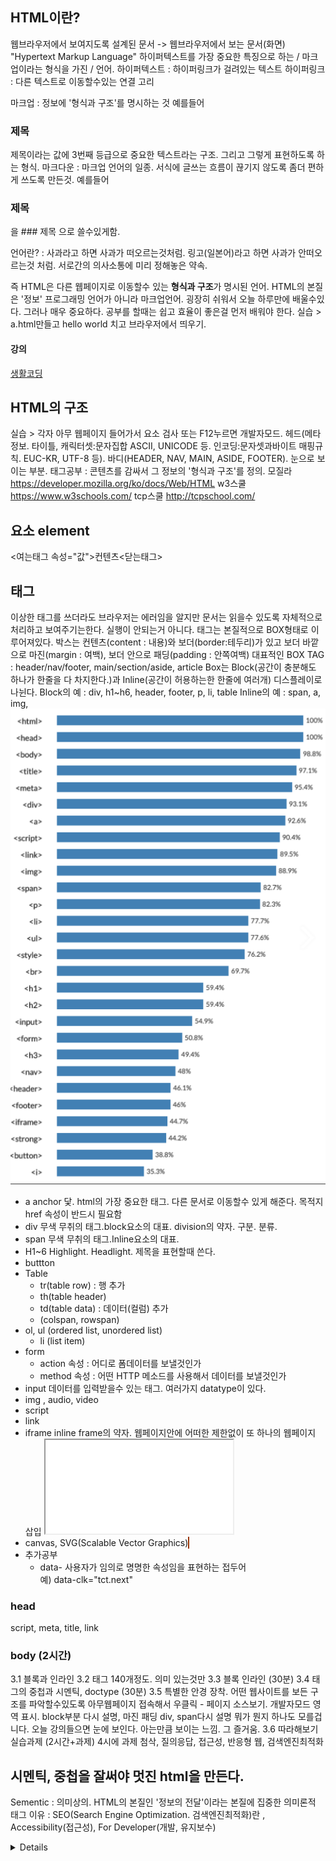 
## HTML이란?
웹브라우저에서 보여지도록 설계된 문서 -> 웹브라우저에서 보는 문서(화면)
"Hypertext Markup Language"
하이퍼텍스트를 가장 중요한 특징으로 하는 / 마크업이라는 형식을 가진 / 언어.
하이퍼텍스트 : 하이퍼링크가 걸려있는 텍스트
하이퍼링크 : 다른 텍스트로 이동할수있는 연결 고리

마크업 : 정보에 '형식과 구조'를 명시하는 것
  예를들어 <h3>제목</h3>   제목이라는 값에 3번째 등급으로 중요한 텍스트라는 구조. 그리고 그렇게 표현하도록 하는 형식.
마크다운 : 마크업 언어의 일종.  서식에 글쓰는 흐름이 끊기지 않도록 좀더 편하게 쓰도록 만든것.
  예를들어 <h3>제목</h3> 을 ### 제목 으로 쓸수있게함.

언어란? : 사과라고 하면 사과가 떠오르는것처럼. 링고(일본어)라고 하면 사과가 안떠오르는것 처럼.  서로간의 의사소통에 미리 정해놓은 약속.

즉 HTML은 다른 웹페이지로 이동할수 있는 **형식과 구조**가 명시된 언어. HTML의 본질은 '정보'
프로그래밍 언어가 아니라 마크업언어. 굉장히 쉬워서 오늘 하루만에 배울수있다. 그러나 매우 중요하다.
공부를 할때는 쉽고 효율이 좋은걸 먼저 배워야 한다.
실습 > a.html만들고 hello world 치고 브라우저에서 띄우기.

#### 강의
[생활코딩](https://www.youtube.com/watch?v=tZooW6PritE&list=PLuHgQVnccGMDZP7FJ_ZsUrdCGH68ppvPb)

## HTML의 구조
실습 > 각자 아무 웹페이지 들어가서 요소 검사 또는 F12누르면 개발자모드.
헤드(메타정보. 타이틀,  캐릭터셋:문자집합 ASCII, UNICODE 등.   인코딩:문자셋과바이트 매핑규칙. EUC-KR, UTF-8 등).
바디(HEADER, NAV, MAIN, ASIDE, FOOTER).   눈으로 보이는 부분.
  태그공부 : 콘텐츠를 감싸서 그 정보의 '형식과 구조'를 정의.
  모질라 https://developer.mozilla.org/ko/docs/Web/HTML
  w3스쿨 https://www.w3schools.com/
  tcp스쿨 http://tcpschool.com/

## 요소 element
<여는태그 속성="값">컨텐츠<닫는태그>

## 태그
이상한 태그를 쓰더라도 브라우저는 에러임을 알지만 문서는 읽을수 있도록 자체적으로 처리하고 보여주기는한다. 실행이 안되는거 아니다.
태그는 본질적으로 BOX형태로 이루어져있다.
  박스는 컨텐츠(content : 내용)와 보더(border:테두리)가 있고 보더 바깥으로 마진(margin : 여백), 보더 안으로 패딩(padding : 안쪽여백)
  대표적인 BOX TAG : header/nav/footer, main/section/aside, article
  Box는 Block(공간이 충분해도 하나가 한줄을 다 차지한다.)과 Inline(공간이 허용하는한 한줄에 여러개) 디스플레이로 나뉜다.
    Block의 예 : div, h1~h6, header, footer, p, li, table
    Inline의 예 : span, a, img,
![태그사용율](../이미지/html태그사용율.png)
  - a
    anchor 닻. html의 가장 중요한 태그. 다른 문서로 이동할수 있게 해준다. 목적지 href 속성이 반드시 필요함
  - div
    무색 무취의 태그.block요소의 대표. division의 약자. 구분. 분류.
  - span
    무색 무취의 태그.Inline요소의 대표. 
  - H1~6
    Highlight. Headlight. 제목을 표현할때 쓴다.
  - buttton
  - Table
    - tr(table row) : 행 추가
    - th(table header)
    - td(table data) : 데이터(컬럼) 추가
    - (colspan, rowspan)
  - ol, ul (ordered list, unordered list)
    - li  (list item)
  - form
    - action 속성 : 어디로 폼데이터를 보낼것인가
    - method 속성 : 어떤 HTTP 메소드를 사용해서 데이터를 보낼것인가
  - input
    데이터를 입력받을수 있는 태그. 여러가지 datatype이 있다.
  - img , audio, video
  - script
    <script type="text/javascript">내용</script>
    <script type="text/javascript" src="경로"></script>
  - link
    <link href="경로" rel="stylesheet">
    <link href="favicon.ico" rel="icon" >
  - iframe
    inline frame의 약자. 웹페이지안에 어떠한 제한없이 또 하나의 웹페이지 삽입
    <iframe src="삽입할페이지주소"></iframe>
  - canvas, SVG(Scalable Vector Graphics)
      <canvas id="drawCanvas" style="width:300px; height:200px; border: 1px solid #993300;"></canvas>
  - 추가공부
    - data-
     사용자가 임의로 명명한 속성임을 표현하는 접두어  
     예) data-clk="tct.next" 


### head
script, meta, title, link

### body (2시간)
  3.1 블록과 인라인
  3.2 태그  140개정도. 의미 있는것만
  3.3 블록 인라인 (30분)
    3.4 태그의 중첩과 시멘틱, doctype (30분)
  3.5 특별한 안경 장착. 어떤 웹사이트를 보든 구조를 파악할수있도록
  아무웹페이지 접속해서 우클릭 - 페이지 소스보기. 개발자모드 영역 표시.
  block부분 다시 설명, 마진 패딩   div, span다시 설명
  뭐가 뭔지 하나도 모를겁니다. 오늘 강의들으면 눈에 보인다. 아는만큼 보이는 느낌. 그 즐거움.
  3.6 따라해보기 실습과제 (2시간+과제)
    4시에 과제 첨삭, 질의응답, 접근성, 반응형 웹, 검색엔진최적화



## 시멘틱, 중첩을 잘써야 멋진 html을 만든다.
Sementic : 의미상의.
HTML의 본질인 '정보의 전달'이라는 본질에 집중한 의미론적 태그
이유 : SEO(Search Engine Optimization. 검색엔진최적화)란 , Accessibility(접근성), For Developer(개발, 유지보수)
<article>
<aside>
<details>
<figcaption>
<figure>
<footer>
<header>
<main>
<mark>
<nav>
<section>
<summary>
<time>

예1)
<div class="head1">제목1</div>
.head1{
  폰트사이즈 30
  볼드처리
  가운데정렬
}
위와 아래의 차이.
<h1>제목1</h1>

눈으로 보이는건 똑같이 만들어도 담고있는 정보가 다르다.
h1은 가장 중요한 정보라는 의미를 내포하고있고
클래스로 디자인한것은 디자인 적으로만 큰것 뿐이다.


예2) <div class="nav">네비게이션</div>
본질이 div이며 클래스의 이름이 nav일 뿐이다. 시멘틱하지 않음
<nav>  이건 태그자체에 navigation이라는 정보를 담고있다. 이게 시맨틱.


### 커스텀 태그
html은 <abcd>같은 태그를 써도 에러 안난다.
단, 아무런 기능은 일어나지 않는다.
반면에 메타데이터를 저장해서 의미가 있는 커스텀 태그를 만들수도 있다.
HTML5부터 data-로 시작하는 속성을 지정할 수 있다.
<xyx
  id="electriccars"
  data-columns="3"
  data-index-number="12314"
  data-parent="cars">
...
</xyx>
이렇게 만든 데이터 속성은 순 HTML속성이기 때문에 CSS에서도 접근 가능하다.


### 헷갈리는 HTML 태그와 시멘틱
[엘리](https://www.youtube.com/watch?v=T7h8O7dpJIg)
1. article vs section
article : 이 자체만으로 독립적으로 다른페이지에 보여줬을때 문제 없을 때 사용.
section : 연관있는 내용 하나

2. i vs em
em : 강조하는 이탤릭
i : 시각적으로만 이탤릭
3. b vs strong
strong : 중요한 진하게
b : 시각적으로만 진하게

용어를 설명할때 사용하는 3개
dl : description(definition) list
dt : description(definition) term(title)
dd : description(definition) detail

4. img vs background-image
img: 페이지내에서 중요한 요소로서 작동될때. 
background-image : 스타일링 목적일때. 이미지가 없어도 문서의 내용에 지장이 없을때

5. button vs a
button : 특정한 액션을 위해
a :  어디론가 이동할때

6. table vs css
정말 데이터면 table이 좋음
스타일링을 위한거면 flex나 grid사용


//textarea를
<textarea>요기</textarea>
요기에 엔터키 해놓고 placeholder안먹힌다고 디버깅 못하기 쉽다.  